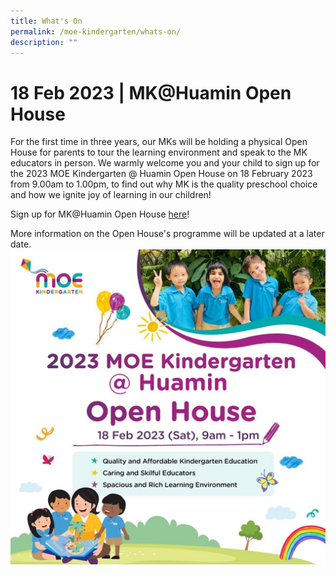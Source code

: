 ```yaml
---
title: What's On
permalink: /moe-kindergarten/whats-on/
description: ""
---
```

# 18 Feb 2023  |  MK@Huamin Open House

For the first time in three years, our MKs will be holding a physical Open House for parents to tour the learning environment and speak to the MK educators in person. We warmly welcome you and your child to sign up for the 2023 MOE Kindergarten @ Huamin Open House on 18 February 2023 from 9.00am to 1.00pm, to find out why MK is the quality preschool choice and how we ignite joy of learning in our children!  

Sign up for MK@Huamin Open House [here]( https://go.gov.sg/mkopenhouse2023web)!

More information on the Open House's programme will be updated at a later date.
![](/images/MKOpen2023.jpeg)